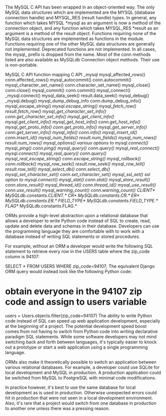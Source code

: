 The MySQL C API has been wrapped in an object-oriented way. The only MySQL data structures which are implemented are the MYSQL (database connection handle) and MYSQL_RES (result handle) types. In general, any function which takes MYSQL *mysql as an argument is now a method of the connection object, and any function which takes MYSQL_RES *result as an argument is a method of the result object. Functions requiring none of the MySQL data structures are implemented as functions in the module. Functions requiring one of the other MySQL data structures are generally not implemented. Deprecated functions are not implemented. In all cases, the mysql_ prefix is dropped from the name. Most of the conn methods listed are also available as MySQLdb Connection object methods. Their use is non-portable.

MySQL C API function mapping
C API	_mysql
mysql_affected_rows()	conn.affected_rows()
mysql_autocommit()	conn.autocommit()
mysql_character_set_name()	conn.character_set_name()
mysql_close()	conn.close()
mysql_commit()	conn.commit()
mysql_connect()	_mysql.connect()
mysql_data_seek()	result.data_seek()
mysql_debug()	_mysql.debug()
mysql_dump_debug_info	conn.dump_debug_info()
mysql_escape_string()	_mysql.escape_string()
mysql_fetch_row()	result.fetch_row()
mysql_get_character_set_info()	conn.get_character_set_info()
mysql_get_client_info()	_mysql.get_client_info()
mysql_get_host_info()	conn.get_host_info()
mysql_get_proto_info()	conn.get_proto_info()
mysql_get_server_info()	conn.get_server_info()
mysql_info()	conn.info()
mysql_insert_id()	conn.insert_id()
mysql_num_fields()	result.num_fields()
mysql_num_rows()	result.num_rows()
mysql_options()	various options to _mysql.connect()
mysql_ping()	conn.ping()
mysql_query()	conn.query()
mysql_real_connect()	_mysql.connect()
mysql_real_query()	conn.query()
mysql_real_escape_string()	conn.escape_string()
mysql_rollback()	conn.rollback()
mysql_row_seek()	result.row_seek()
mysql_row_tell()	result.row_tell()
mysql_select_db()	conn.select_db()
mysql_set_character_set()	conn.set_character_set()
mysql_ssl_set()	ssl option to _mysql.connect()
mysql_stat()	conn.stat()
mysql_store_result()	conn.store_result()
mysql_thread_id()	conn.thread_id()
mysql_use_result()	conn.use_result()
mysql_warning_count()	conn.warning_count()
CLIENT_*	MySQLdb.constants.CLIENT.*
CR_*	MySQLdb.constants.CR.*
ER_*	MySQLdb.constants.ER.*
FIELD_TYPE_*	MySQLdb.constants.FIELD_TYPE.*
FLAG_*	MySQLdb.constants.FLAG.*

ORMs provide a high-level abstraction upon a relational database that allows a developer to write Python code instead of SQL to create, read, update and delete data and schemas in their database. Developers can use the programming language they are comfortable with to work with a database instead of writing SQL statements or stored procedures.

For example, without an ORM a developer would write the following SQL statement to retrieve every row in the USERS table where the zip_code column is 94107:

SELECT * FROM USERS WHERE zip_code=94107;
The equivalent Django ORM query would instead look like the following Python code:

# obtain everyone in the 94107 zip code and assign to users variable
users = Users.objects.filter(zip_code=94107)
The ability to write Python code instead of SQL can speed up web application development, especially at the beginning of a project. The potential development speed boost comes from not having to switch from Python code into writing declarative paradigm SQL statements. While some software developers may not mind switching back and forth between languages, it's typically easier to knock out a prototype or start a web application using a single programming language.

ORMs also make it theoretically possible to switch an application between various relational databases. For example, a developer could use SQLite for local development and MySQL in production. A production application could be switched from MySQL to PostgreSQL with minimal code modifications.

In practice however, it's best to use the same database for local development as is used in production. Otherwise unexpected errors could hit in production that were not seen in a local development environment. Also, it's rare that a project would switch from one database in production to another one unless there was a pressing reason.
